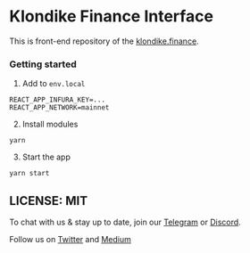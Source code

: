 # Klondike Finance Interface

This is front-end repository of the [klondike.finance](https://klondike.finance/).

### Getting started

1. Add to `env.local`

```
REACT_APP_INFURA_KEY=...
REACT_APP_NETWORK=mainnet
```

2. Install modules

```
yarn
```

3. Start the app

```
yarn start
```

## LICENSE: MIT

To chat with us & stay up to date, join our [Telegram](https://t.me/klondike_discussion) or [Discord](https://discord.gg/67NXsuwZ8W).

Follow us on [Twitter](https://twitter.com/KlondikeFinance) and [Medium](https://klondikefinance.medium.com)
